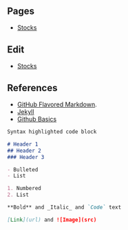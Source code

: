 <header>
  <title>Hello World</title>
</header>

## Pages
- [Stocks](https://alwinwoo.github.io/stocks.md)

## Edit
- [Stocks](https://github.com/alwinwoo/alwinwoo.github.io/edit/master/stocks.md)

## References
- [GitHub Flavored Markdown](https://guides.github.com/features/mastering-markdown/).
- [Jekyll](https://jekyllrb.com/)
- [Github Basics](https://help.github.com/categories/github-pages-basics/)

```markdown
Syntax highlighted code block

# Header 1
## Header 2
### Header 3

- Bulleted
- List

1. Numbered
2. List

**Bold** and _Italic_ and `Code` text

[Link](url) and ![Image](src)
```
